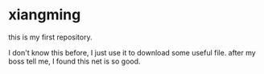 # xiangming
this is my first repository.

I don't know this before, I just use it to download some useful file.
after my boss tell me, I found this net is so good.
